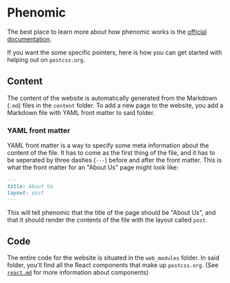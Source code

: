 # Phenomic

The best place to learn more about how phenomic works is the [official documentation](http://moox.io/phenomic).

If you want the some specific pointers, here is how you can get started with helping out on `postcss.org`.

## Content

The content of the website is automatically generated from the Markdown (`.md`) files in the `content` folder. To add a new page to the website, you add a Markdown file with YAML front matter to said folder.

### YAML front matter

YAML front matter is a way to specify some meta information about the content of the file. It has to come as the first thing of the file, and it has to be seperated by three dashes (`---`) before and after the front matter. This is what the front matter for an "About Us" page might look like:


```Markdown
---
title: About Us
layout: post
---
```

This will tell phenomic that the title of the page should be "About Us", and that it should render the contents of the file with the layout called `post`.

## Code

The entire code for the website is situated in the `web_modules` folder. In said folder, you'll find all the React components that make up `postcss.org`. (See [`react.md`](react.md) for more information about components)
